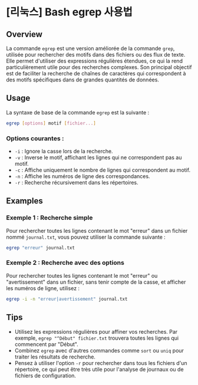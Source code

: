 # [리눅스] Bash egrep 사용법

## Overview
La commande `egrep` est une version améliorée de la commande `grep`, utilisée pour rechercher des motifs dans des fichiers ou des flux de texte. Elle permet d'utiliser des expressions régulières étendues, ce qui la rend particulièrement utile pour des recherches complexes. Son principal objectif est de faciliter la recherche de chaînes de caractères qui correspondent à des motifs spécifiques dans de grandes quantités de données.

## Usage
La syntaxe de base de la commande `egrep` est la suivante :

```bash
egrep [options] motif [fichier...]
```

### Options courantes :
- `-i` : Ignore la casse lors de la recherche.
- `-v` : Inverse le motif, affichant les lignes qui ne correspondent pas au motif.
- `-c` : Affiche uniquement le nombre de lignes qui correspondent au motif.
- `-n` : Affiche les numéros de ligne des correspondances.
- `-r` : Recherche récursivement dans les répertoires.

## Examples
### Exemple 1 : Recherche simple
Pour rechercher toutes les lignes contenant le mot "erreur" dans un fichier nommé `journal.txt`, vous pouvez utiliser la commande suivante :

```bash
egrep "erreur" journal.txt
```

### Exemple 2 : Recherche avec des options
Pour rechercher toutes les lignes contenant le mot "erreur" ou "avertissement" dans un fichier, sans tenir compte de la casse, et afficher les numéros de ligne, utilisez :

```bash
egrep -i -n "erreur|avertissement" journal.txt
```

## Tips
- Utilisez les expressions régulières pour affiner vos recherches. Par exemple, `egrep "^Début" fichier.txt` trouvera toutes les lignes qui commencent par "Début".
- Combinez `egrep` avec d'autres commandes comme `sort` ou `uniq` pour traiter les résultats de recherche.
- Pensez à utiliser l'option `-r` pour rechercher dans tous les fichiers d'un répertoire, ce qui peut être très utile pour l'analyse de journaux ou de fichiers de configuration.